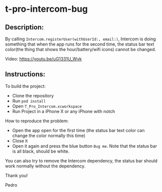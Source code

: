 # t-pro-intercom-bug

## Description:

By calling `Intercom.registerUser(withUserId:, email:)`, Intercom is doing something that when the app runs for the second time, the status bar text color(the thing that shows the hour/battery/wifi icons) cannot be changed.

Video: https://youtu.be/uG1331U_Wvk

## Instructions:

To build the project:

 - Clone the repository
 - Run `pod install`
 - Open `T_Pro_Intercom.xcworkspace`
 - Run Project in a iPhone X or any iPhone with notch

How to reproduce the problem:

 - Open the app open for the first time (the status bar text color can change the color normally this time)
 - Close it
 - Open it again and press the blue button `Bug me`. Note that the status bar is all black, should be white.

You can also try to remove the Intercom dependency, the status bar should work normally without the dependency.

Thank you!

Pedro
